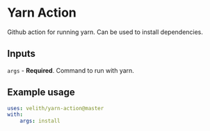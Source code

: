 # Yarn Action
Github action for running yarn. Can be used to install dependencies.

## Inputs

`args` - **Required**. Command to run with yarn.

## Example usage

```yaml
uses: velith/yarn-action@master
with:
    args: install
```
